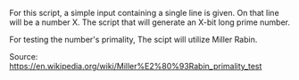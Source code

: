 For this script, a simple input containing a single line is given. On that line will be a number X. The script that will generate an X-bit long prime number.

For testing the number's primality, The scipt will utilize Miller Rabin.

Source: https://en.wikipedia.org/wiki/Miller%E2%80%93Rabin_primality_test
